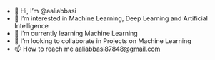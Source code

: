 - 👋 Hi, I’m @aaliabbasi
- 👀 I’m interested in Machine Learning, Deep Learning and Artificial Intelligence
- 🌱 I’m currently learning Machine Learning
- 💞️ I’m looking to collaborate in Projects on Machine Learning
- 📫 How to reach me aaliabbasi87848@gmail.com

<!---
aaliabbasi/aaliabbasi is a ✨ special ✨ repository because its `README.md` (this file) appears on your GitHub profile.
You can click the Preview link to take a look at your changes.
--->
